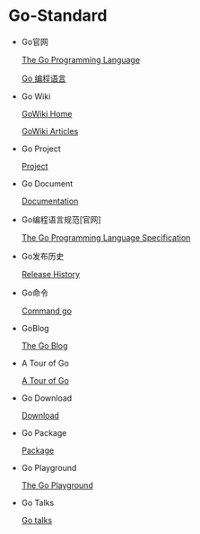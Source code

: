 # Go-Standard

* Go官网

  [The Go Programming Language](https://golang.org/) 

  [Go 编程语言](http://zh-golang.appspot.com/)

* Go Wiki

  [GoWiki Home](https://github.com/golang/go/wiki)

  [GoWiki Articles](https://github.com/golang/go/wiki/Articles)
  
* Go Project
  
  [Project](https://github.com/golang/go/wiki/Projects)

* Go Document

  [Documentation](https://golang.org/doc/)

* Go编程语言规范[官网]

  [The Go Programming Language Specification](https://golang.org/ref/spec#defer_statements)

* Go发布历史

  [Release History](https://golang.org/doc/devel/release.html)

* Go命令

  [Command go](https://tip.golang.org/cmd/go/#hdr-Experimental_module_support)

* GoBlog

  [The Go Blog](https://blog.golang.org/index)

* A Tour of Go

  [A Tour of Go](https://tour.golang.org/list)

* Go Download

  [Download](https://golang.org/dl/)

* Go Package

  [Package](https://golang.org/pkg/)

* Go Playground

  [The Go Playground](https://play.golang.org/)
  
* Go Talks

  [Go talks](https://talks.golang.org/)

  
